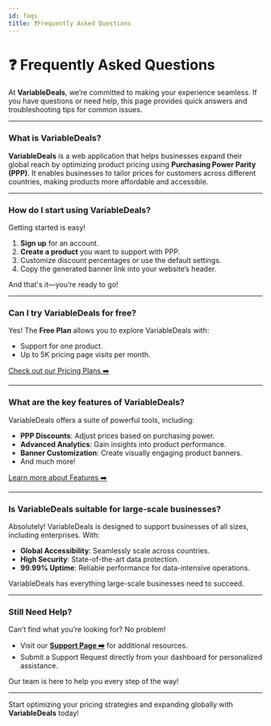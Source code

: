 ```yaml
---
id: faqs
title: ❓Frequently Asked Questions
---
```


# ❓ Frequently Asked Questions

At **VariableDeals**, we’re committed to making your experience seamless. If you have questions or need help, this page provides quick answers and troubleshooting tips for common issues.

---

### What is VariableDeals?

**VariableDeals** is a web application that helps businesses expand their global reach by optimizing product pricing using **Purchasing Power Parity (PPP)**. It enables businesses to tailor prices for customers across different countries, making products more affordable and accessible.

---

### How do I start using VariableDeals?

Getting started is easy!

1. **Sign up** for an account.
2. **Create a product** you want to support with PPP.
3. Customize discount percentages or use the default settings.
4. Copy the generated banner link into your website’s header.

And that's it—you’re ready to go!

---

### Can I try VariableDeals for free?

Yes! The **Free Plan** allows you to explore VariableDeals with:

- Support for one product.
- Up to 5K pricing page visits per month.

[Check out our Pricing Plans ➡️](pricing.md)

---

### What are the key features of VariableDeals?

VariableDeals offers a suite of powerful tools, including:

- **PPP Discounts**: Adjust prices based on purchasing power.
- **Advanced Analytics**: Gain insights into product performance.
- **Banner Customization**: Create visually engaging product banners.
- And much more!

[Learn more about Features ➡️](features.md)

---

### Is VariableDeals suitable for large-scale businesses?

Absolutely! VariableDeals is designed to support businesses of all sizes, including enterprises. With:

- **Global Accessibility**: Seamlessly scale across countries.
- **High Security**: State-of-the-art data protection.
- **99.99% Uptime**: Reliable performance for data-intensive operations.

VariableDeals has everything large-scale businesses need to succeed.

---

### Still Need Help?

Can’t find what you’re looking for? No problem!

- Visit our **[Support Page ➡️](https://www.variabledeals.com/help/support)** for additional resources.
- Submit a Support Request directly from your dashboard for personalized assistance.

Our team is here to help you every step of the way!

---

Start optimizing your pricing strategies and expanding globally with **VariableDeals** today!

